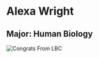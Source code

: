 # Alexa Wright

## Major: Human Biology

<img class="markdownImage" src="./markdownAssetPath/Congrats-from-LBC.png" alt="Congrats From LBC"/>
<img class="markdownImage" src="./markdownAssetPath/aw-grad-stadium.jpeg" alt=""/>
<img class="markdownImage" src="./markdownAssetPath/aw-honduras-trip.jpeg" alt=""/>
<img class="markdownImage" src="./markdownAssetPath/aw-kenzie-and-alexa.jpeg" alt=""/>
<img class="markdownImage" src="./markdownAssetPath/aw-senior-pic.jpeg" alt=""/>
<img class="markdownImage" src="./markdownAssetPath/aw-with-sophia-freshman-year.jpeg" alt=""/>
<img class="markdownImage" src="./markdownAssetPath/aw-alexa-kenzie.jpeg" alt=""/>
<img class="markdownImage" src="./markdownAssetPath/aw-freshman-year.jpeg" alt=""/>
<img class="markdownImage" src="./markdownAssetPath/aw-grad-pic.jpeg" alt=""/>